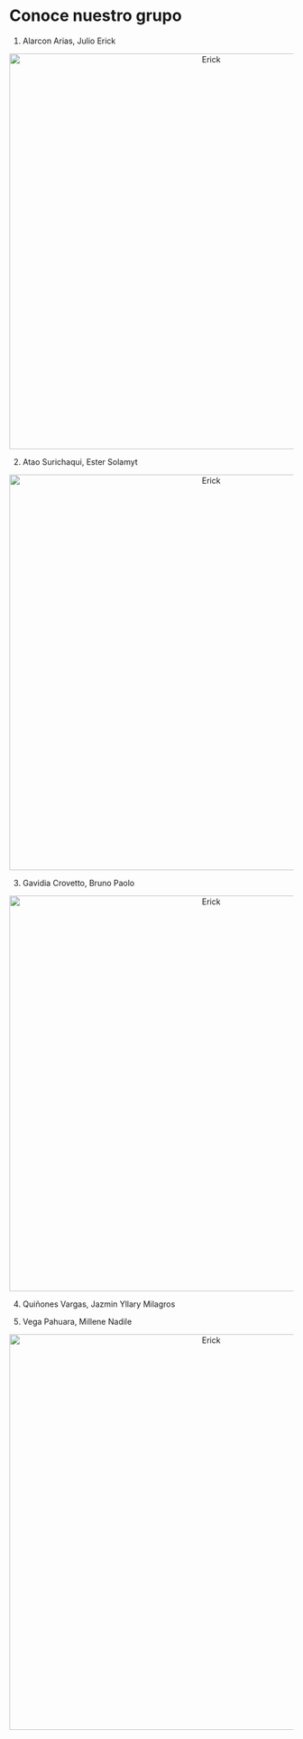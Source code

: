 # Conoce nuestro grupo

1. Alarcon Arias, Julio Erick


<p align= "center">
  <img src="https://github.com/BrunoXIII-Gav/FDD_1/blob/main/Archivos_de_FDD/Imagenes/1.jpg" alt="Erick" width="700px"/>
</p>

2. Atao Surichaqui, Ester Solamyt

<p align= "center">
  <img src="https://github.com/BrunoXIII-Gav/FDD_1/blob/main/Archivos_de_FDD/Imagenes/1.jpg" alt="Erick" width="700px"/>
</p>

3. Gavidia Crovetto, Bruno Paolo

<p align= "center">
  <img src="https://github.com/BrunoXIII-Gav/FDD_1/blob/main/Archivos_de_FDD/Imagenes/1.jpg" alt="Erick" width="700px"/>
</p>

4. Quiñones Vargas, Jazmin Yllary Milagros


5. Vega Pahuara, Millene Nadile

<p align= "center">
  <img src="https://github.com/BrunoXIII-Gav/FDD_1/blob/main/Archivos_de_FDD/Imagenes/1.jpg" alt="Erick" width="700px"/>
</p>

